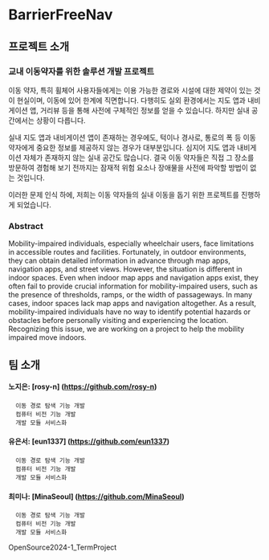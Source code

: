 # BarrierFreeNav

## 프로젝트 소개

### 교내 이동약자를 위한 솔루션 개발 프로젝트
이동 약자, 특히 휠체어 사용자들에게는 이용 가능한 경로와 시설에 대한 제약이 있는 것이 현실이며, 이동에 있어 한계에 직면합니다. 다행히도 실외 환경에서는 지도 앱과 내비게이션 앱, 거리뷰 등을 통해 사전에 구체적인 정보를 얻을 수 있습니다. 하지만 실내 공간에서는 상황이 다릅니다. 

실내 지도 앱과 내비게이션 앱이 존재하는 경우에도, 턱이나 경사로, 통로의 폭 등 이동 약자에게 중요한 정보를 제공하지 않는 경우가 대부분입니다. 심지어 지도 앱과 내비게이션 자체가 존재하지 않는 실내 공간도 많습니다. 결국 이동 약자들은 직접 그 장소를 방문하여 경험해 보기 전까지는 잠재적 위험 요소나 장애물을 사전에 파악할 방법이 없는 것입니다.

이러한 문제 인식 하에, 저희는 이동 약자들의 실내 이동을 돕기 위한 프로젝트를 진행하게 되었습니다. 

### Abstract

Mobility-impaired individuals, especially wheelchair users, face limitations in accessible routes and facilities. Fortunately, in outdoor environments, they can obtain detailed information in advance through map apps, navigation apps, and street views. However, the situation is different in indoor spaces.
Even when indoor map apps and navigation apps exist, they often fail to provide crucial information for mobility-impaired users, such as the presence of thresholds, ramps, or the width of passageways. In many cases, indoor spaces lack map apps and navigation altogether. As a result, mobility-impaired individuals have no way to identify potential hazards or obstacles before personally visiting and experiencing the location.
Recognizing this issue, we are working on a project to help the mobility impaired move indoors.


## 팀 소개

#### 노지은: [rosy-n] (https://github.com/rosy-n)
```
  이동 경로 탐색 기능 개발
  컴퓨터 비전 기능 개발
  개발 모듈 서비스화
```

#### 유은서: [eun1337] (https://github.com/eun1337)
```
  이동 경로 탐색 기능 개발
  컴퓨터 비전 기능 개발
  개발 모듈 서비스화
```

#### 최미나: [MinaSeoul] (https://github.com/MinaSeoul)
```
  이동 경로 탐색 기능 개발
  컴퓨터 비전 기능 개발
  개발 모듈 서비스화
```

OpenSource2024-1_TermProject
